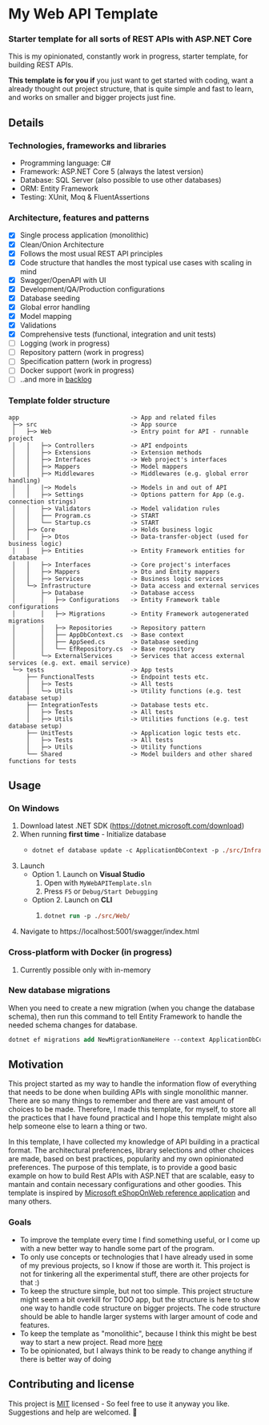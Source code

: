# My Web API Template

### Starter template for all sorts of REST APIs with ASP.NET Core

This is my opinionated, constantly work in progress, starter template, for building REST APIs.  

**This template is for you if** you just want to get started with coding, want a already thought out project structure, that is quite simple and fast to learn, and works on smaller and bigger projects just fine.

## Details

### Technologies, frameworks and libraries
- Programming language: C#
- Framework: ASP.NET Core 5 (always the latest version)
- Database: SQL Server (also possible to use other databases)
- ORM: Entity Framework
- Testing: XUnit, Moq & FluentAssertions
  
### Architecture, features and patterns
- [X] Single process application (monolithic)
- [X] Clean/Onion Architecture
- [X] Follows the most usual REST API principles
- [X] Code structure that handles the most typical use cases with scaling in mind
- [X] Swagger/OpenAPI with UI
- [X] Development/QA/Production configurations
- [X] Database seeding
- [X] Global error handling
- [X] Model mapping
- [X] Validations
- [X] Comprehensive tests (functional, integration and unit tests)
- [ ] Logging (work in progress)
- [ ] Repository pattern (work in progress)
- [ ] Specification pattern (work in progress)
- [ ] Docker support (work in progress)
- [ ] ..and more in [backlog](https://github.com/attuo/MyWebAPITemplate/projects)

### Template folder structure

```
app                               -> App and related files
 ├─> src                          -> App source
 │   ├─> Web                      -> Entry point for API - runnable project
 │   │   ├─> Controllers          -> API endpoints
 │   │   ├─> Extensions           -> Extension methods
 │   │   ├─> Interfaces           -> Web project's interfaces
 │   │   ├─> Mappers              -> Model mappers
 │   │   ├─> Middlewares          -> Middlewares (e.g. global error handling)
 │   │   |─> Models               -> Models in and out of API
 │   │   ├─> Settings             -> Options pattern for App (e.g. connection strings)
 │   │   ├─> Validators           -> Model validation rules
 │   │   ├── Program.cs           -> START
 │   │   └── Startup.cs           -> START
 │   ├─> Core                     -> Holds business logic
 │   │   ├─> Dtos                 -> Data-transfer-object (used for business logic)
 │   │   ├─> Entities             -> Entity Framework entities for database 
 │   │   ├─> Interfaces           -> Core project's interfaces
 │   │   ├─> Mappers              -> Dto and Entity mappers
 │   │   ├─> Services             -> Business logic services
 │   └─> Infrastructure           -> Data access and external services 
 │       ├─> Database             -> Database access
 │       │   ├─> Configurations   -> Entity Framework table configurations
 │       │   ├─> Migrations       -> Entity Framework autogenerated migrations
 │       │   ├─> Repositories     -> Repository pattern
 │       │   ├── AppDbContext.cs  -> Base context
 │       │   ├── AppSeed.cs       -> Database seeding
 │       │   └── EfRepository.cs  -> Base repository
 │       └─> ExternalServices     -> Services that access external services (e.g. ext. email service)
 └─> tests                        -> App tests
     ├── FunctionalTests          -> Endpoint tests etc.
     │   ├─> Tests                -> All tests
     │   └─> Utils                -> Utility functions (e.g. test database setup)
     ├── IntegrationTests         -> Database tests etc.
     │   ├─> Tests                -> All tests
     │   ├─> Utils                -> Utilities functions (e.g. test database setup)
     ├── UnitTests                -> Application logic tests etc.  
     │   ├─> Tests                -> All tests
     │   ├─> Utils                -> Utility functions 
     └── Shared                   -> Model builders and other shared functions for tests
```


## Usage
### On Windows
1. Download latest .NET SDK (https://dotnet.microsoft.com/download)
2. When running **first time** - Initialize database
    * ```ps 
      dotnet ef database update -c ApplicationDbContext -p ./src/Infrastructure/Infrastructure.csproj -s ./src/Web/Web.csproj
      ```
3. Launch
    * Option 1. Launch on **Visual Studio** 
        1. Open with `MyWebAPITemplate.sln`
        2. Press `F5` or `Debug/Start Debugging`
    * Option 2. Launch on **CLI**
        1. ```ps 
           dotnet run -p ./src/Web/
           ```
4. Navigate to https://localhost:5001/swagger/index.html

### Cross-platform with Docker (in progress)
  1. Currently possible only with in-memory  

### New database migrations
When you need to create a new migration (when you change the database schema), then run this command to tell Entity Framework to handle the needed schema changes for database.
  ```ps
  dotnet ef migrations add NewMigrationNameHere --context ApplicationDbContext -p ./src/Infrastructure/Infrastructure.csproj -s ./src/Web/Web.csproj -o Database/Migrations
  ```

## Motivation 

This project started as my way to handle the information flow of everything that needs to be done when building APIs with single monolithic manner. There are so many things to remember and there are vast amount of choices to be made. Therefore, I made this template, for myself, to store all the practices that I have found practical and I hope this template might also help someone else to learn a thing or two.

In this template, I have collected my knowledge of API building in a practical format. The architectural preferences, library selections and other choices are made, based on best practices, popularity and my own opinionated preferences. The purpose of this template, is to provide a good basic example on how to build Rest APIs with ASP.NET that are scalable, easy to mantain and contain necessary configurations and other goodies. This template is inspired by [Microsoft eShopOnWeb reference application](https://github.com/dotnet-architecture/eShopOnWeb) and many others.

### Goals
- To improve the template every time I find something useful, or I come up with a new better way to handle some part of the program.
- To only use concepts or technologies that I have already used in some of my previous projects, so I know if those are worth it. This project is not for tinkering all the experimental stuff, there are other projects for that :) 
- To keep the structure simple, but not too simple. This project structure might seem a bit overkill for TODO app, but the structure is here to show one way to handle code structure on bigger projects. The code structure should be able to handle larger systems with larger amount of code and features.
- To keep the template as "monolithic", because I think this might be best way to start a new project. Read more [here](https://www.martinfowler.com/bliki/MonolithFirst.html)
- To be opinionated, but I always think  to be ready to change anything if there is better way of doing

## Contributing and license
This project is [MIT](https://choosealicense.com/licenses/mit/) licensed - So feel free to use it anyway you like. Suggestions and help are welcomed. 🙂

